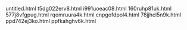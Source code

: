 untitled.html
t5dg022erv8.html
i991uoeac08.html
160ruhp81uk.html
577j8vfgpug.html
rqomruura4k.html
cnpgofdpol4.html
78jjhcl5n9k.html
ppd742ej3ko.html
ppfkahghv6k.html